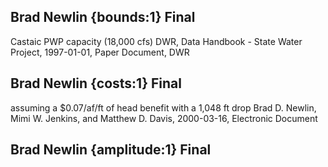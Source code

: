 ## Brad Newlin {bounds:1} Final
Castaic PWP capacity (18,000 cfs)
DWR, Data Handbook - State Water Project, 1997-01-01, Paper Document, DWR

## Brad Newlin {costs:1} Final
assuming a $0.07/af/ft of head benefit with a 1,048 ft drop
Brad D. Newlin, Mimi W. Jenkins, and Matthew D. Davis, 2000-03-16, Electronic Document

## Brad Newlin {amplitude:1} Final

